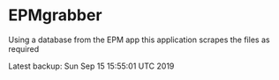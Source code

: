 # EPMgrabber
Using a database from the EPM app this application scrapes the files as required


Latest backup: Sun Sep 15 15:55:01 UTC 2019
